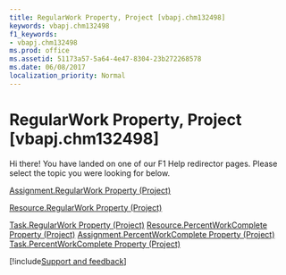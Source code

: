 ```yaml
---
title: RegularWork Property, Project [vbapj.chm132498]
keywords: vbapj.chm132498
f1_keywords:
- vbapj.chm132498
ms.prod: office
ms.assetid: 51173a57-5a64-4e47-8304-23b272268578
ms.date: 06/08/2017
localization_priority: Normal
---
```



# RegularWork Property, Project [vbapj.chm132498]

Hi there! You have landed on one of our F1 Help redirector pages. Please select the topic you were looking for below.

[Assignment.RegularWork Property (Project)](https://msdn.microsoft.com/library/af65d263-f5e2-158d-bfe0-99062ea1b53c%28Office.15%29.aspx)

[Resource.RegularWork Property (Project)](https://msdn.microsoft.com/library/6be918d8-b1ac-cc5a-22cd-dc3b13ff929c%28Office.15%29.aspx)

[Task.RegularWork Property (Project)](https://msdn.microsoft.com/library/1a8de95a-7865-16be-f75a-a995ea8d71f1%28Office.15%29.aspx)
[Resource.PercentWorkComplete Property (Project)](https://msdn.microsoft.com/library/d1a26d38-f5da-2752-f8bd-3e02779672fc%28Office.15%29.aspx)
[Assignment.PercentWorkComplete Property (Project)](https://msdn.microsoft.com/library/9535e887-e15c-ebd7-c65f-a3e8d80b8f99%28Office.15%29.aspx)
[Task.PercentWorkComplete Property (Project)](https://msdn.microsoft.com/library/f1b1dc5e-843c-ca0f-72f1-f8d7cdf6edab%28Office.15%29.aspx)

[!include[Support and feedback](~/includes/feedback-boilerplate.md)]